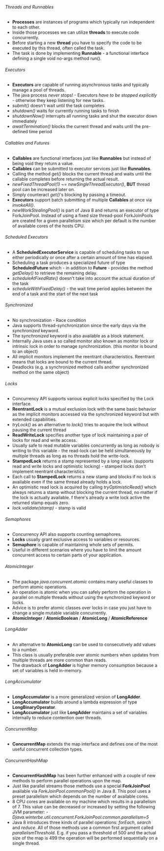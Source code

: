 ###### Threads and Runnables
* **Processes** are instances of programs which typically run independent to each other.
* Inside those processes we can utilize **threads** to execute code concurrently.
* Before starting a new **thread** you have to specify the code to be executed by this thread, often called the task.
* The task is done by implementing **Runnable** - a functional interface defining a single void no-args method run().

###### Executors
* **Executors** are capable of running asynchronous tasks and typically manage a pool of threads.
* The java process _never_ stops! - Executors _have to be stopped explicitly_ - otherwise they keep listening for new tasks.
* _submit()_ doesn't wait until the task completes
* _shutdown()_ waits for currently running tasks to finish
* _shutdownNow()_ interrupts all running tasks and shut the executor down immediately
* _awaitTermination()_ blocks the current thread and waits until the pre-defined time period

###### Callables and Futures
* **Callables** are functional interfaces just like **Runnables** but instead of being void they return a value.
* **Callables** can be submitted to executor services just like **Runnables**.
* Calling the method _get()_ blocks the current thread and waits until the callable completes before returning the actual result.
* _newFixedThreadPool(1)_ ~= _newSingleThreadExecutor()_, **BUT** thread pool can be increased later on.
* Simply counteract _get()_'s blocking by passing a timeout.
* **Executors** support batch submitting of multiple **Callables** at once via _invokeAll()_.
* _newWorkStealingPool()_ is part of Java 8 and returns an executor of type ForkJoinPool. Instead of using a fixed size thread-pool ForkJoinPools are created for a given parallelism size which per default is the number of available cores of the hosts CPU.

###### Scheduled Executors
* A **ScheduledExecutorService** is capable of scheduling tasks to run either periodically or once after a certain amount of time has elapsed.
* Scheduling a task produces a specialized future of type **ScheduledFuture** which - in addition to **Future** - provides the method _getDelay()_ to retrieve the remaining delay.
* _scheduleAtFixedRate()_ doesn't take into account the actual duration of the task
* _scheduleWithFixedDelay()_ - the wait time period applies between the end of a task and the start of the next task

###### Synchronized
* No synchronization - Race condition
* Java supports thread-synchronization since the early days via the _synchronized_ keyword.
* The _synchronized_ keyword is also available as a block statement.
* Internally Java uses a so called monitor also known as monitor lock or intrinsic lock in order to manage synchronization. (this monitor is bound to an object)
* All implicit monitors implement the reentrant characteristics. Reentrant means that locks are bound to the current thread.
* Deadlocks (e.g. a synchronized method calls another synchronized method on the same object)

###### Locks
* Concurrency API supports various explicit locks specified by the Lock interface.
* **ReentrantLock** is a mutual exclusion lock with the same basic behavior as the implicit monitors accessed via the synchronized keyword but with extended capabilities.
* _tryLock()_ as an alternative to _lock()_ tries to acquire the lock without pausing the current thread
* **ReadWriteLock** specifies another type of lock maintaining a pair of locks for read and write access.
* Usually safe to read mutable variables concurrently as long as nobody is writing to this variable - the read-lock can be held simultaneously by multiple threads as long as no threads hold the write-lock.
* **StampedLock** returns a stamp represented by a long value. (supports read and write locks and optimistic locking) - stamped locks don't implement reentrant characteristics
* Each call to **StampedLock** returns a new stamp and blocks if no lock is available even if the same thread already holds a lock.
* An optimistic read lock is acquired by calling _tryOptimisticRead()_ which always returns a stamp without blocking the current thread, no matter if the lock is actually available. f there's already a write lock active the returned stamp equals zero.
* _lock.validate(stamp)_ - stamp is valid

###### Semaphores
* Concurrency API also supports counting semaphores.
* **Locks** usually grant exclusive access to variables or resources.
* **Semaphore** is capable of maintaining whole sets of permits.
* Useful in different scenarios where you have to limit the amount concurrent access to certain parts of your application.

###### AtomicInteger
* The package _java.concurrent.atomic_ contains many useful classes to perform atomic operations.
* An operation is atomic when you can safely perform the operation in parallel on multiple threads without using the synchronized keyword or locks.
* Advice is to prefer atomic classes over locks in case you just have to change a single mutable variable concurrently.
* **AtomicInteger** / **AtomicBoolean** / **AtomicLong** / **AtomicReference**

###### LongAdder
* An alternative to **AtomicLong** can be used to consecutively add values to a number.
* This class is usually preferable over atomic numbers when updates from multiple threads are more common than reads.
* The drawback of **LongAdder** is higher memory consumption because a set of variables is held in-memory.

###### LongAccumulator
* **LongAccumulator** is a more generalized version of **LongAdder**.
* **LongAccumulator** builds around a lambda expression of type **LongBinaryOperator**.
* **LongAccumulator** just like **LongAdder** maintains a set of variables internally to reduce contention over threads.

###### ConcurrentMap
* **ConcurrentMap** extends the map interface and defines one of the most useful concurrent collection types.

###### ConcurrentHashMap
* **ConcurrentHashMap** has been further enhanced with a couple of new methods to perform parallel operations upon the map.
* Just like parallel streams those methods use a special **ForkJoinPool** available via _ForkJoinPool.commonPool()_ in Java 8. This pool uses a preset parallelism which depends on the number of available cores.
* 8 CPU cores are available on my machine which results in a parallelism of 7. This value can be decreased or increased by setting the following JVM parameter: _-Djava.winterbe.util.concurrent.ForkJoinPool.common.parallelism=5_
* Java 8 introduces three kinds of parallel operations: _forEach_, _search_ and _reduce_. All of those methods use a common first argument called _parallelismThreshold_. E.g. if you pass a threshold of 500 and the actual size of the map is 499 the operation will be performed sequentially on a single thread.
